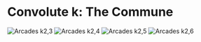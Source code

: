 # Convolute k: The Commune

![Arcades k2,3](https://user-images.githubusercontent.com/36647441/145729803-eec1612d-c432-4564-b1d4-b8b51e0b97d7.png)
![Arcades k2,4](https://user-images.githubusercontent.com/36647441/145729806-4a9689f5-355a-48a7-957c-2c1520ec7e9b.png)
![Arcades k2,5](https://user-images.githubusercontent.com/36647441/145729808-02b1be31-a582-480c-99de-8c9cec9b1a3f.png)
![Arcades k2,6](https://user-images.githubusercontent.com/36647441/145729810-42fe71ea-d612-47a6-a06b-6c29a930cae7.png)
